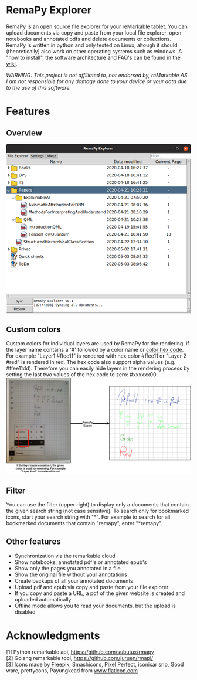 # RemaPy Explorer

RemaPy is an open source file explorer for your reMarkable tablet. You can 
upload documents via copy and paste from your local file explorer, open 
notebooks and annotated pdfs and delete documents or collections. RemaPy 
is written in python and only tested on Linux, altough it should 
(theoretically) also work on other operating systems such as windows. 
A "how to install", the software architecture and FAQ's 
can be found in the [wiki](https://github.com/peerdavid/remapy/wiki).

*WARNING: This project is not affiliated to, 
nor endorsed by, reMarkable AS. I am not responsible for any 
damage done to your device or your data 
due to the use of this software.*


# Features 
## Overview
<img src="doc/explorer.png" />

## Custom colors
Custom colors for individual layers are used by RemaPy for the rendering, 
if the layer name contains a '#' followed by a color name or 
[color hex code](https://www.color-hex.com/).
For example "Layer1 #ffee11" is rendered with hex color #ffee11 or "Layer 2 #red" 
is rendered in red. The hex code also support alpha values (e.g. #ffee11dd).
Therefore you can easily hide layers in the rendering process by setting the last
two values of the hex code to zero: #xxxxxx00.
<img src="doc/custom_colors.png" />

## Filter
You can use the filter (upper right) to display only a documents
that contain the given search string (not case sensitive). To search only 
for bookmarked icons, start your search string with "*". For example to 
search for all bookmarked documents that contain "remapy", enter "*remapy".

## Other features
 - Synchronization via the remarkable cloud
 - Show notebooks, annotated pdf's or annotated epub's
 - Show only the pages you annotated in a file
 - Show the original file without your annotations
 - Create backups of all your annotated documents
 - Upload pdf and epub via copy and paste from your file explorer
 - If you copy and paste a URL, a pdf of the given website is created and uploaded automatically
 - Offline mode allows you to read your documents, but the upload is disabled


# Acknowledgments
[1] Python remarkable api, https://github.com/subutux/rmapy <br />
[2] Golang remarkable tool, https://github.com/juruen/rmapi/ <br />
[3] Icons made by Freepik, Smashicons, Pixel Perfect, iconixar  srip, 
Good ware, prettycons, Payungkead from www.flaticon.com <br />